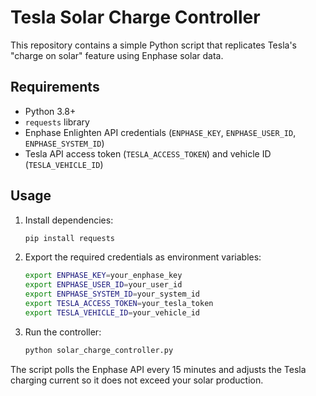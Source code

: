 # Tesla Solar Charge Controller

This repository contains a simple Python script that replicates Tesla's "charge on solar" feature using Enphase solar data.

## Requirements
- Python 3.8+
- `requests` library
- Enphase Enlighten API credentials (`ENPHASE_KEY`, `ENPHASE_USER_ID`, `ENPHASE_SYSTEM_ID`)
- Tesla API access token (`TESLA_ACCESS_TOKEN`) and vehicle ID (`TESLA_VEHICLE_ID`)

## Usage
1. Install dependencies:
   ```bash
   pip install requests
   ```
2. Export the required credentials as environment variables:
   ```bash
   export ENPHASE_KEY=your_enphase_key
   export ENPHASE_USER_ID=your_user_id
   export ENPHASE_SYSTEM_ID=your_system_id
   export TESLA_ACCESS_TOKEN=your_tesla_token
   export TESLA_VEHICLE_ID=your_vehicle_id
   ```
3. Run the controller:
   ```bash
   python solar_charge_controller.py
   ```

The script polls the Enphase API every 15 minutes and adjusts the Tesla charging current so it does not exceed your solar production.
